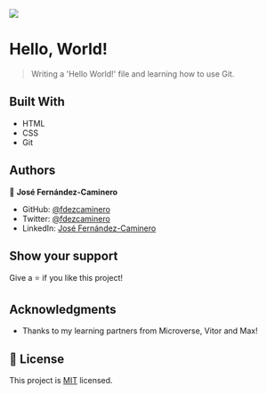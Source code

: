 ![](https://img.shields.io/badge/Microverse-blueviolet)

# Hello, World!

> Writing a 'Hello World!' file and learning how to use Git.


## Built With

- HTML
- CSS
- Git


## Authors

👤 **José Fernández-Caminero**

- GitHub: [@fdezcaminero](https://github.com/fdezcaminero)
- Twitter: [@fdezcaminero](https://twitter.com/fdezcaminero)
- LinkedIn: [José Fernández-Caminero](https://www.linkedin.com/in/fdezcaminero/)

## Show your support

Give a ⭐️ if you like this project!

## Acknowledgments

- Thanks to my learning partners from Microverse, Vitor and Max!

## 📝 License

This project is [MIT](./MIT.md) licensed.
